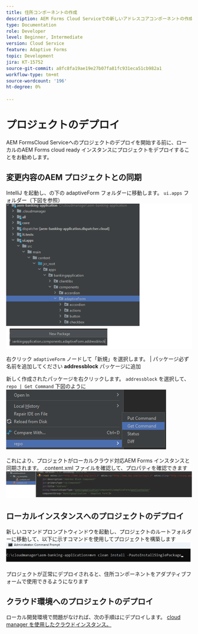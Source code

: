 ```yaml
---
title: 住所コンポーネントの作成
description: AEM Forms Cloud Serviceでの新しいアドレスコアコンポーネントの作成
type: Documentation
role: Developer
level: Beginner, Intermediate
version: Cloud Service
feature: Adaptive Forms
topic: Development
jira: KT-15752
source-git-commit: a8fc8fa19ae19e27b07fa81fc931eca51cb982a1
workflow-type: tm+mt
source-wordcount: '196'
ht-degree: 0%

---
```


# プロジェクトのデプロイ

AEM FormsCloud Serviceへのプロジェクトのデプロイを開始する前に、ローカルのAEM Forms cloud ready インスタンスにプロジェクトをデプロイすることをお勧めします。

## 変更内容のAEM プロジェクトとの同期

IntelliJ を起動し、の下の adaptiveForm フォルダーに移動します。 ``ui.apps`` フォルダー（下図を参照）
![intellij](assets/intellij.png)

右クリック ``adaptiveForm`` ノードして「新規」を選択します。 | パッケージ必ず名前を追加してください **addressblock** パッケージに追加

新しく作成されたパッケージを右クリックします。 ``addressblock`` を選択して、 ``repo | Get Command`` 下図のように
![リポジトリ同期](assets/sync-repo.png)

これにより、プロジェクトがローカルクラウド対応AEM Forms インスタンスと同期されます。 .content.xml ファイルを確認して、プロパティを確認できます
![after-sync](assets/after-sync.png)

## ローカルインスタンスへのプロジェクトのデプロイ

新しいコマンドプロンプトウィンドウを起動し、プロジェクトのルートフォルダーに移動して、以下に示すコマンドを使用してプロジェクトを構築します
![deploy](assets/build-project.png)

プロジェクトが正常にデプロイされると、住所コンポーネントをアダプティブフォームで使用できるようになります

## クラウド環境へのプロジェクトのデプロイ

ローカル開発環境で問題がなければ、次の手順はにデプロイします。 [cloud manager を使用したクラウドインスタンス。](https://experienceleague.adobe.com/en/docs/experience-manager-learn/cloud-service/forms/developing-for-cloud-service/push-project-to-cloud-manager-git)



